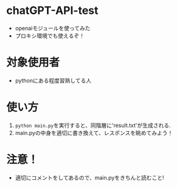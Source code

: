# chatGPT-API-test
- openaiモジュールを使ってみた
- プロキシ環境でも使えるぞ！

# 対象使用者
- pythonにある程度習熟してる人

# 使い方
1. `python main.py`を実行すると、同階層に'result.txt'が生成される.
1. main.pyの中身を適切に書き換えて、レスポンスを眺めてみよう！

# 注意！
- 適切にコメントをしてあるので、main.pyをきちんと読むこと!